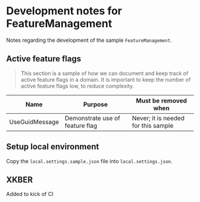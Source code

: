 # Development notes for FeatureManagement

Notes regarding the development of the sample `FeatureManagement`.

## Active feature flags

> This section is a sample of how we can document and keep track of active feature flags in a domain. It is important to keep the number of active feature flags low, to reduce complexity.

| Name | Purpose | Must be removed when |
| ---- | ------- | ------------------- |
| UseGuidMessage | Demonstrate use of feature flag | Never; it is needed for this sample |

## Setup local environment

Copy the `local.settings.sample.json` file into `local.settings.json`.

## XKBER 

Added to kick of CI
